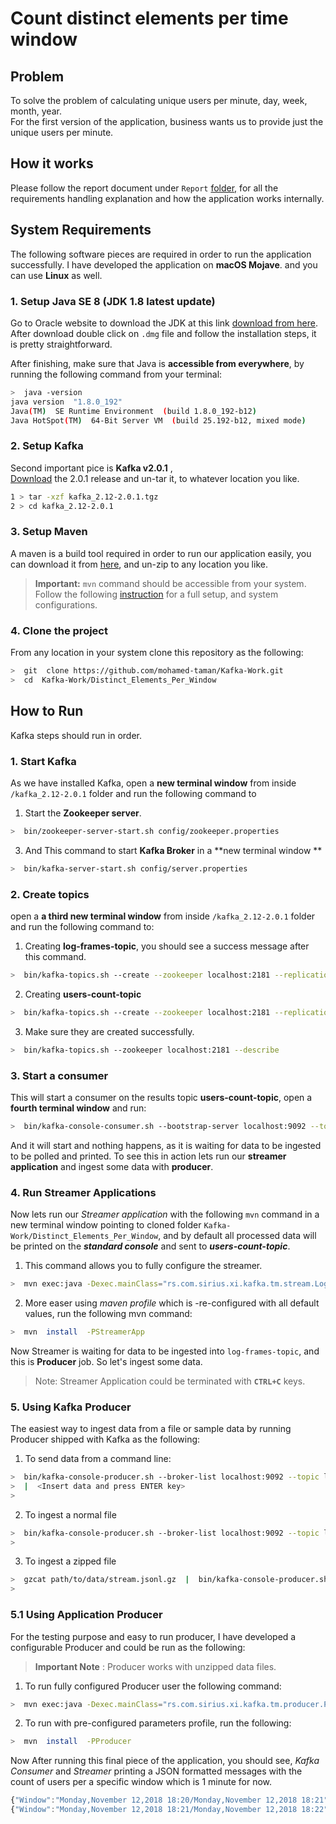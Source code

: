 # Count distinct elements per time window  
## Problem  
To solve the problem of calculating unique users per minute, day, week, month, year.  
For the first version of the application, business wants us to provide just the unique users per minute.  
## How it works  
Please follow the report document under `Report`  [folder,](https://github.com/mohamed-taman/Kafka-Work/tree/master/Distinct_Elements_Per_Window/Report) for all the requirements handling explanation and how the application works internally.  
## System Requirements 
The following software pieces are required in order to run the application successfully. I have developed the application on **macOS Mojave**. and you can use **Linux** as well. 
### 1. Setup Java SE 8 (JDK 1.8 latest update)  
Go to Oracle website to download the JDK at this link [download from here](https://www.oracle.com/technetwork/java/javase/downloads/jdk8-downloads-2133151.html).  
After download double click on `.dmg` file and follow the installation steps, it is pretty straightforward.
 
After finishing, make sure that Java is **accessible from everywhere**, by running the following command from your terminal:  
```bash 
>  java -version  
java version  "1.8.0_192"  
Java(TM)  SE Runtime Environment  (build 1.8.0_192-b12)  
Java HotSpot(TM)  64-Bit Server VM  (build 25.192-b12, mixed mode)  
```  
### 2. Setup Kafka  
Second important pice is **Kafka v2.0.1** ,  
[Download](https://www.apache.org/dyn/closer.cgi?path=/kafka/2.0.1/kafka_2.12-2.0.1.tgz  "Kafka downloads") the 2.0.1 release and un-tar it, to whatever location you like.  
```  bash  
1 > tar -xzf kafka_2.12-2.0.1.tgz  
2 > cd kafka_2.12-2.0.1  
```  
### 3. Setup Maven  
A maven is a build tool required in order to run our application easily, you can download it from [here](https://www-us.apache.org/dist/maven/maven-3/3.6.0/binaries/apache-maven-3.6.0-bin.zip), and  un-zip  to any location you like.  
>  **Important:**  `mvn` command should be accessible from your system. 
Follow the following [instruction](https://maven.apache.org/install.html) for a full setup, and system configurations.  
### 4. Clone the project  
From any location in your system clone this repository as the following:  
```bash 
>  git  clone https://github.com/mohamed-taman/Kafka-Work.git  
>  cd  Kafka-Work/Distinct_Elements_Per_Window  
```  
## How to Run  
Kafka steps should run in order.  
### 1. Start Kafka  
As we have installed Kafka, open a **new terminal window** from inside `/kafka_2.12-2.0.1` folder and run the following command to  
1. Start the **Zookeeper server**.  
```bash  
>  bin/zookeeper-server-start.sh config/zookeeper.properties  
```  
3. And This command to start **Kafka Broker** in a **new terminal window  **  
```bash  
>  bin/kafka-server-start.sh config/server.properties  
```  
### 2. Create topics  
open a **a third new terminal window** from inside `/kafka_2.12-2.0.1` folder and run the following command to:  
1. Creating **log-frames-topic**, you should see a success message after this command.  
```bash  
>  bin/kafka-topics.sh --create --zookeeper localhost:2181 --replication-factor 1 --partitions 1 --topic log-frames-topic  
```  
2. Creating **users-count-topic**  
```bash  
>  bin/kafka-topics.sh --create --zookeeper localhost:2181 --replication-factor 1 --partitions 1 --topic users-count-topic  
```  
3. Make sure they are created successfully.  
```bash  
>  bin/kafka-topics.sh --zookeeper localhost:2181 --describe  
```  
### 3. Start a consumer  
This will start a consumer on the results topic **users-count-topic**, open a **fourth terminal window** and run:  
```bash  
>  bin/kafka-console-consumer.sh --bootstrap-server localhost:9092 --topic users-count-topic --from-beginning  
```  
And it will start and nothing happens, as it is waiting for data to be ingested to be polled and printed. To see this in action lets run our **streamer application** and ingest some data with **producer**.  
### 4. Run Streamer Applications  
Now lets run our *Streamer application* with the following `mvn` command in a new terminal window pointing to cloned folder `Kafka-Work/Distinct_Elements_Per_Window`, and by default all processed data will be printed on the ***standard console*** and sent to ***users-count-topic***.  
1. This command allows you to fully configure the streamer.  
```bash  
>  mvn exec:java -Dexec.mainClass="rs.com.sirius.xi.kafka.tm.stream.LogFrameStreamer"  -Dexec.args="--reset --port;9092 --host;localhost --inTopic;log-frames-topic --outTopic;users-count-topic --printToConsole;true --printToTopic;true"  
```  
2. More easer using *maven profile* which is -re-configured with all default values, run the following  mvn  command:  
```bash  
>  mvn  install  -PStreamerApp  
```  
Now Streamer is waiting for data to be ingested into `log-frames-topic`, and this is **Producer** job. So let's ingest some data.  
> Note: Streamer Application could be terminated with **`CTRL+C`** keys.  
### 5. Using Kafka Producer  
The easiest way to ingest data from a file or sample data by running Producer shipped with Kafka as the following:  
1. To send data from a command line:  
```bash  
>  bin/kafka-console-producer.sh --broker-list localhost:9092 --topic log-frames-topic  
>  |  <Insert data and press ENTER key>  
>  
```  
2. To ingest a normal file  
```bash  
>  bin/kafka-console-producer.sh --broker-list localhost:9092 --topic log-frames-topic  <  path/to/data/DataExample.json  
>  
```  
3. To ingest a zipped file  
```bash  
>  gzcat path/to/data/stream.jsonl.gz  |  bin/kafka-console-producer.sh --broker-list localhost:9092 --topic log-frames-topic  
>  
```  
### 5.1 Using Application Producer  
For the testing purpose and easy to run producer, I have developed a configurable Producer and could be run as the following:  
>**Important Note** :  Producer works with unzipped data files.  
1. To run fully configured Producer user the following command:  
```bash  
>  mvn exec:java -Dexec.mainClass="rs.com.sirius.xi.kafka.tm.producer.Producer"  -Dexec.args="--file;'path/to/data/Sample.txt' --port;9092 --host;localhost --topic;'log-frames-topic'"  
```  
2. To run with pre-configured parameters profile, run the following:  
```bash  
>  mvn  install  -PProducer  
```  
Now After running this final piece of the application, you should see, *Kafka Consumer* and *Streamer* printing a JSON formatted messages with  the count of users per a specific window which is 1 minute for now.  
```javascript  
{"Window":"Monday,November 12,2018 18:20/Monday,November 12,2018 18:21","users":14}  
{"Window":"Monday,November 12,2018 18:21/Monday,November 12,2018 18:22","users":100}  
```

